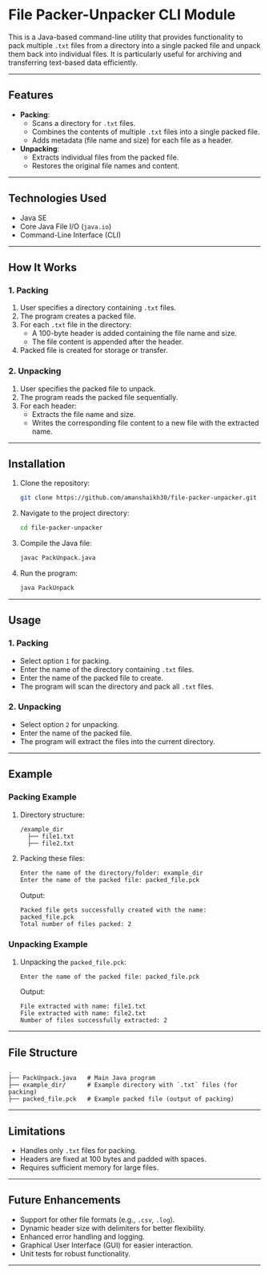 # File Packer-Unpacker CLI Module

This is a Java-based command-line utility that provides functionality to pack multiple `.txt` files from a directory into a single packed file and unpack them back into individual files. It is particularly useful for archiving and transferring text-based data efficiently.

---

## **Features**
- **Packing**:
  - Scans a directory for `.txt` files.
  - Combines the contents of multiple `.txt` files into a single packed file.
  - Adds metadata (file name and size) for each file as a header.
- **Unpacking**:
  - Extracts individual files from the packed file.
  - Restores the original file names and content.

---

## **Technologies Used**
- Java SE
- Core Java File I/O (`java.io`)
- Command-Line Interface (CLI)

---

## **How It Works**

### **1. Packing**
1. User specifies a directory containing `.txt` files.
2. The program creates a packed file.
3. For each `.txt` file in the directory:
   - A 100-byte header is added containing the file name and size.
   - The file content is appended after the header.
4. Packed file is created for storage or transfer.

### **2. Unpacking**
1. User specifies the packed file to unpack.
2. The program reads the packed file sequentially.
3. For each header:
   - Extracts the file name and size.
   - Writes the corresponding file content to a new file with the extracted name.

---

## **Installation**
1. Clone the repository:
   ```bash
   git clone https://github.com/amanshaikh30/file-packer-unpacker.git
   ```
2. Navigate to the project directory:
   ```bash
   cd file-packer-unpacker
   ```
3. Compile the Java file:
   ```bash
   javac PackUnpack.java
   ```
4. Run the program:
   ```bash
   java PackUnpack
   ```

---

## **Usage**

### **1. Packing**
- Select option `1` for packing.
- Enter the name of the directory containing `.txt` files.
- Enter the name of the packed file to create.
- The program will scan the directory and pack all `.txt` files.

### **2. Unpacking**
- Select option `2` for unpacking.
- Enter the name of the packed file.
- The program will extract the files into the current directory.

---

## **Example**

### **Packing Example**
1. Directory structure:
   ```
   /example_dir
     ├── file1.txt
     ├── file2.txt
   ```
2. Packing these files:
   ```bash
   Enter the name of the directory/folder: example_dir
   Enter the name of the packed file: packed_file.pck
   ```
   Output:
   ```
   Packed file gets successfully created with the name: packed_file.pck
   Total number of files packed: 2
   ```

### **Unpacking Example**
1. Unpacking the `packed_file.pck`:
   ```bash
   Enter the name of the packed file: packed_file.pck
   ```
   Output:
   ```
   File extracted with name: file1.txt
   File extracted with name: file2.txt
   Number of files successfully extracted: 2
   ```

---

## **File Structure**
```plaintext
.
├── PackUnpack.java   # Main Java program
├── example_dir/      # Example directory with `.txt` files (for packing)
├── packed_file.pck   # Example packed file (output of packing)
```

---

## **Limitations**
- Handles only `.txt` files for packing.
- Headers are fixed at 100 bytes and padded with spaces.
- Requires sufficient memory for large files.

---

## **Future Enhancements**
- Support for other file formats (e.g., `.csv`, `.log`).
- Dynamic header size with delimiters for better flexibility.
- Enhanced error handling and logging.
- Graphical User Interface (GUI) for easier interaction.
- Unit tests for robust functionality.

---
